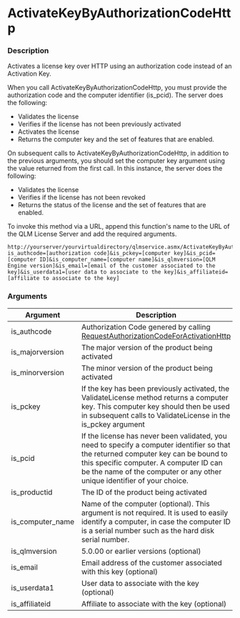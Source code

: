 # ActivateKeyByAuthorizationCodeHttp

### Description

Activates a license key over HTTP using an authorization code instead of an Activation Key.

When you call ActivateKeyByAuthorizationCodeHttp, you must provide the authorization code and the computer identifier (is\_pcid). The server does the following:

* Validates the license
* Verifies if the license has not been previously activated
* Activates the license
* Returns the computer key and the set of features that are enabled.

On subsequent calls to ActivateKeyByAuthorizationCodeHttp, in addition to the previous arguments, you should set the computer key argument using the value returned from the first call. In this instance, the server does the following:

* Validates the license
* Verifies if the license has not been revoked
* Returns the status of the license and the set of features that are enabled.

To invoke this method via a URL, append this function's name to the URL of the QLM License Server and add the required arguments.

```http
http://yourserver/yourvirtualdirectory/qlmservice.asmx/ActivateKeyByAuthorizationCodeHttp?is_authcode=[authorization code]&is_pckey=[computer key]&is_pcid=[computer ID]&is_computer_name=[computer name]&is_qlmversion=[QLM Engine version]&is_email=[email of the customer associated to the key]&is_userdata1=[user data to associate to the key]&is_affiliateid=[affiliate to associate to the key]
```

### Arguments

| Argument           | Description                                                                                                                                                                                                                                               |
| ------------------ | --------------------------------------------------------------------------------------------------------------------------------------------------------------------------------------------------------------------------------------------------------- |
| is\_authcode       | Authorization Code genered by calling [RequestAuthorizationCodeForActivationHttp](https://soraco.readme.io/reference/requestauthorizationcodeforactivationhttp)                                                                                           |
| is\_majorversion   | The major version of the product being activated                                                                                                                                                                                                          |
| is\_minorversion   | The minor version of the product being activated                                                                                                                                                                                                          |
| is\_pckey          | If the key has been previously activated, the ValidateLicense method returns a computer key. This computer key should then be used in subsequent calls to ValidateLicense in the is\_pckey argument                                                       |
| is\_pcid           | If the license has never been validated, you need to specify a computer identifier so that the returned computer key can be bound to this specific computer. A computer ID can be the name of the computer or any other unique identifier of your choice. |
| is\_productid      | The ID of the product being activated                                                                                                                                                                                                                     |
| is\_computer\_name | Name of the computer (optional). This argument is not required. It is used to easily identify a computer, in case the computer ID is a serial number such as the hard disk serial number.                                                                 |
| is\_qlmversion     | 5.0.00 or earlier versions (optional)                                                                                                                                                                                                                     |
| is\_email          | Email address of the customer associated with this key (optional)                                                                                                                                                                                         |
| is\_userdata1      | User data to associate with the key (optional)                                                                                                                                                                                                            |
| is\_affiliateid    | Affiliate to associate with the key (optional)                                                                                                                                                                                                            |
